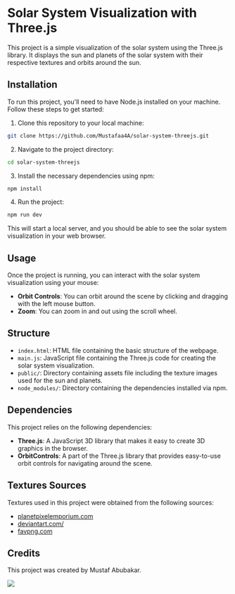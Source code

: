 # Solar System Visualization with Three.js

This project is a simple visualization of the solar system using the Three.js library. It displays the sun and planets of the solar system with their respective textures and orbits around the sun.

## Installation

To run this project, you'll need to have Node.js installed on your machine. Follow these steps to get started:

1. Clone this repository to your local machine:

```bash
git clone https://github.com/Mustafaa4A/solar-system-threejs.git
```

2. Navigate to the project directory:

```bash
cd solar-system-threejs
```

3. Install the necessary dependencies using npm:

```bash
npm install
```

4. Run the project:

```bash
npm run dev
```

This will start a local server, and you should be able to see the solar system visualization in your web browser.

## Usage

Once the project is running, you can interact with the solar system visualization using your mouse:

- **Orbit Controls**: You can orbit around the scene by clicking and dragging with the left mouse button.
- **Zoom**: You can zoom in and out using the scroll wheel.

## Structure

- `index.html`: HTML file containing the basic structure of the webpage.
- `main.js`: JavaScript file containing the Three.js code for creating the solar system visualization.
- `public/`: Directory containing assets file including the texture images used for the sun and planets.
- `node_modules/`: Directory containing the dependencies installed via npm.

## Dependencies

This project relies on the following dependencies:

- **Three.js**: A JavaScript 3D library that makes it easy to create 3D graphics in the browser.
- **OrbitControls**: A part of the Three.js library that provides easy-to-use orbit controls for navigating around the scene.

## Textures Sources

Textures used in this project were obtained from the following sources:

<ul>
<li><a href="http://planetpixelemporium.com/mercury.html">planetpixelemporium.com</a></li>
<li>
<a href="https://www.deviantart.com/niko22966/art/Rings-of-Saturn-419585311">deviantart.com/</a>
</li>
<li>
<a href="https://favpng.com/png_view/uranus-the-trooth-texture-mapping-planet-mykolaiv-png/0rw9hFBt">favpng.com</a>
</li>
</ul>

## Credits

This project was created by Mustaf Abubakar.

<image src="./public/solarsytstem.gif">
